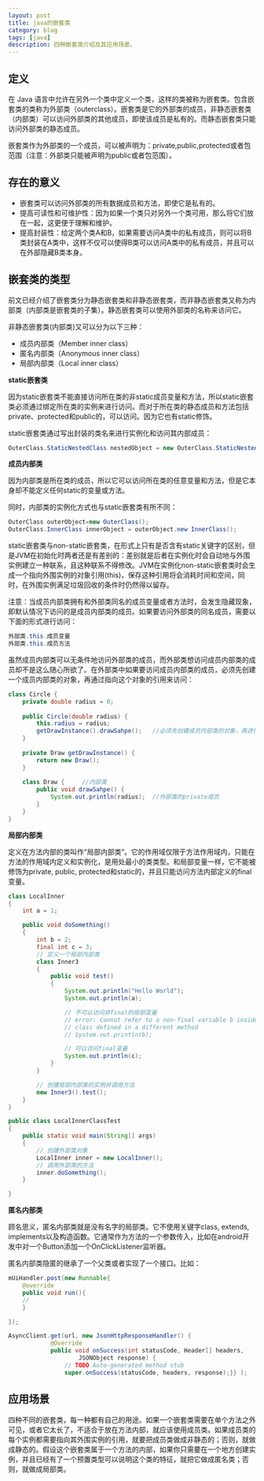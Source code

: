 ```yaml
---
layout: post
title: java的嵌套类
category: blog
tags: [java]
description: 四种嵌套类介绍及其应用场景。
---
```


## 定义

在 Java 语言中允许在另外一个类中定义一个类，这样的类被称为嵌套类。包含嵌套类的类称为外部类（outerclass）。嵌套类是它的外部类的成员，非静态嵌套类（内部类）可以访问外部类的其他成员，即使该成员是私有的。而静态嵌套类只能访问外部类的静态成员。  

嵌套类作为外部类的一个成员，可以被声明为：private,public,protected或者包范围（注意：外部类只能被声明为public或者包范围）。

## 存在的意义

-  嵌套类可以访问外部类的所有数据成员和方法，即使它是私有的。
-  提高可读性和可维护性：因为如果一个类只对另外一个类可用，那么将它们放在一起，这更便于理解和维护。
-  提高封装性：给定两个类A和B，如果需要访问A类中的私有成员，则可以将B类封装在A类中，这样不仅可以使得B类可以访问A类中的私有成员，并且可以在外部隐藏B类本身。

## 嵌套类的类型

前文已经介绍了嵌套类分为静态嵌套类和非静态嵌套类，而非静态嵌套类又称为内部类（内部类是嵌套类的子集）。静态嵌套类可以使用外部类的名称来访问它。

非静态嵌套类(内部类)又可以分为以下三种：

-  成员内部类（Member inner class）
-  匿名内部类（Anonymous inner class）
-  局部内部类（Local inner class）

**static嵌套类**

因为static嵌套类不能直接访问所在类的非static成员变量和方法，所以static嵌套类必须通过绑定所在类的实例来进行访问。而对于所在类的静态成员和方法包括private、protected和public的，可以访问。因为它也有static修饰。

static嵌套类通过写出封装的类名来进行实例化和访问其内部成员：
```java
OuterClass.StaticNestedClass nestedObject = new OuterClass.StaticNestedClass();
```
**成员内部类**

因为内部类是所在类的成员，所以它可以访问所在类的任意变量和方法，但是它本身却不能定义任何static的变量或方法。

同时，内部类的实例化方式也与static嵌套类有所不同：
```java
OuterClass outerObject=new OuterClass();
OuterClass.InnerClass innerObject = outerObject.new InnerClass();
```
static嵌套类与non-static嵌套类，在形式上只有是否含有static关键字的区别，但是JVM在初始化时两者还是有差别的：差别就是后者在实例化时会自动地与外围实例建立一种联系，且这种联系不得修改。JVM在实例化non-static嵌套类时会生成一个指向外围实例的对象引用(this)，保存这种引用将会消耗时间和空间，同时，在外围实例满足垃圾回收的条件时仍然得以留存。

注意：当成员内部类拥有和外部类同名的成员变量或者方法时，会发生隐藏现象，即默认情况下访问的是成员内部类的成员。如果要访问外部类的同名成员，需要以下面的形式进行访问：
```java
外部类.this.成员变量
外部类.this.成员方法
```
虽然成员内部类可以无条件地访问外部类的成员，而外部类想访问成员内部类的成员却不是这么随心所欲了。在外部类中如果要访问成员内部类的成员，必须先创建一个成员内部类的对象，再通过指向这个对象的引用来访问：
```java
class Circle {
    private double radius = 0;
 
    public Circle(double radius) {
        this.radius = radius;
        getDrawInstance().drawSahpe();   //必须先创建成员内部类的对象，再进行访问
    }
     
    private Draw getDrawInstance() {
        return new Draw();
    }
     
    class Draw {     //内部类
        public void drawSahpe() {
            System.out.println(radius);  //外部类的private成员
        }
    }
}
```

**局部内部类**

定义在方法内部的类叫作“局部内部类”。它的作用域仅限于方法作用域内，只能在方法的作用域内定义和实例化，是用处最小的类类型。和局部变量一样，它不能被修饰为private, public, protected和static的，并且只能访问方法内部定义的final变量。
```java
class LocalInner
{
    int a = 1;

    public void doSomething()
    {
        int b = 2;
        final int c = 3;
        // 定义一个局部内部类
        class Inner3
        {
            public void test()
            {
                System.out.println("Hello World");
                System.out.println(a);

                // 不可以访问非final的局部变量
                // error: Cannot refer to a non-final variable b inside an inner
                // class defined in a different method
                // System.out.println(b);

                // 可以访问final变量
                System.out.println(c);
            }
        }

        // 创建局部内部类的实例并调用方法
        new Inner3().test();
    }
}

public class LocalInnerClassTest
{
    public static void main(String[] args)
    {
        // 创建外部类对象
        LocalInner inner = new LocalInner();
        // 调用外部类的方法
        inner.doSomething();
    }

}
```

**匿名内部类**

顾名思义，匿名内部类就是没有名字的局部类。它不使用关键字class, extends, implements以及构造函数。它通常作为方法的一个参数传入，比如在android开发中对一个Button添加一个OnClickListener监听器。

匿名内部类隐匿的继承了一个父类或者实现了一个接口。比如：
```java
mUiHandler.post(new Runnable{
    @override
    public void run(){
    //
    }

});

AsyncClient.get(url, new JsonHttpResponseHandler() {
            @Override
            public void onSuccess(int statusCode, Header[] headers,
                    JSONObject response) {
                // TODO Auto-generated method stub
                super.onSuccess(statusCode, headers, response);}} );
```

## 应用场景

四种不同的嵌套类，每一种都有自己的用途。如果一个嵌套类需要在单个方法之外可见，或者它太长了，不适合于放在方法内部，就应该使用成员类。如果成员类的每个实例都需要指向其外围实例的引用，就要把成员类做成非静态的；否则，就做成静态的。假设这个嵌套类属于一个方法的内部，如果你只需要在一个地方创建实例，并且已经有了一个预置类型可以说明这个类的特征，就把它做成匿名类；否则，就做成局部类。




